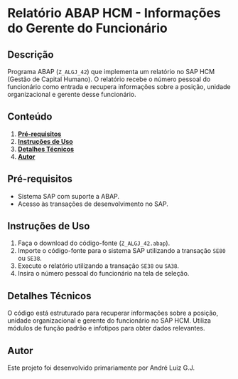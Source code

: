 # Relatório ABAP HCM - Informações do Gerente do Funcionário

## Descrição
Programa ABAP (`Z_ALGJ_42`) que implementa um relatório no SAP HCM (Gestão de Capital Humano). O relatório recebe o número pessoal do funcionário como entrada e recupera informações sobre a posição, unidade organizacional e gerente desse funcionário.

## Conteúdo
1. [**Pré-requisitos**](#pré-requisitos)
2. [**Instruções de Uso**](#instruções-de-uso)
3. [**Detalhes Técnicos**](#detalhes-técnicos)
4. [**Autor**](#autor)

## Pré-requisitos
- Sistema SAP com suporte a ABAP.
- Acesso às transações de desenvolvimento no SAP.

## Instruções de Uso
1. Faça o download do código-fonte (`Z_ALGJ_42.abap`).
2. Importe o código-fonte para o sistema SAP utilizando a transação `SE80` ou `SE38`.
3. Execute o relatório utilizando a transação `SE38` ou `SA38`.
4. Insira o número pessoal do funcionário na tela de seleção.

## Detalhes Técnicos
O código está estruturado para recuperar informações sobre a posição, unidade organizacional e gerente do funcionário no SAP HCM. Utiliza módulos de função padrão e infotipos para obter dados relevantes.

## Autor
Este projeto foi desenvolvido primariamente por André Luiz G.J.